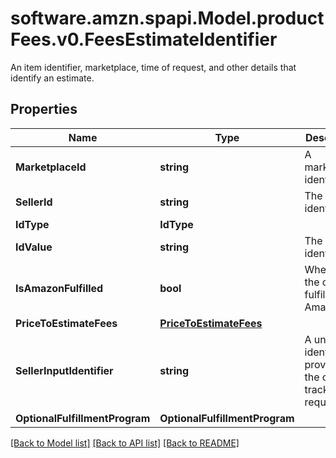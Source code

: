 # software.amzn.spapi.Model.productFees.v0.FeesEstimateIdentifier
An item identifier, marketplace, time of request, and other details that identify an estimate.

## Properties

Name | Type | Description | Notes
------------ | ------------- | ------------- | -------------
**MarketplaceId** | **string** | A marketplace identifier. | [optional] 
**SellerId** | **string** | The seller identifier. | [optional] 
**IdType** | **IdType** |  | [optional] 
**IdValue** | **string** | The item identifier. | [optional] 
**IsAmazonFulfilled** | **bool** | When true, the offer is fulfilled by Amazon. | [optional] 
**PriceToEstimateFees** | [**PriceToEstimateFees**](PriceToEstimateFees.md) |  | [optional] 
**SellerInputIdentifier** | **string** | A unique identifier provided by the caller to track this request. | [optional] 
**OptionalFulfillmentProgram** | **OptionalFulfillmentProgram** |  | [optional] 

[[Back to Model list]](../README.md#documentation-for-models) [[Back to API list]](../README.md#documentation-for-api-endpoints) [[Back to README]](../README.md)

